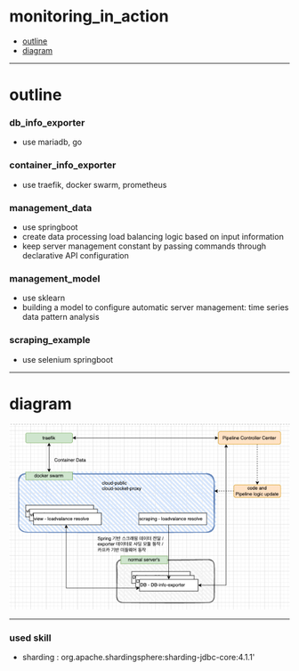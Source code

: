 # monitoring_in_action
- [outline](#outline)
- [diagram](#diagram)

---
# outline

### db_info_exporter
- use mariadb, go

### container_info_exporter
- use traefik, docker swarm, prometheus

### management_data
- use springboot
- create data processing load balancing logic based on input information
- keep server management constant by passing commands through declarative API configuration

### management_model
- use sklearn
- building a model to configure automatic server management: time series data pattern analysis

### scraping_example
- use selenium springboot

---
# diagram
![이미지제목](/diagram_20230131.png)

---

### used skill
- sharding : org.apache.shardingsphere:sharding-jdbc-core:4.1.1'
